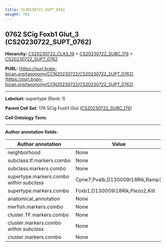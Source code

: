 ```yaml
---
title: CS20230722_SUPT_0762
weight: 762
---
```

## 0762 SCig Foxb1 Glut_3 (CS20230722_SUPT_0762)
<b>Hierarchy: </b>
[CS20230722_CLAS_19](../CS20230722_CLAS_19) >
[CS20230722_SUBC_176](../CS20230722_SUBC_176) >
[CS20230722_SUPT_0762](../CS20230722_SUPT_0762)

**PURL:** [https://purl.brain-bican.org/taxonomy/CCN20230722/CS20230722_SUPT_0762](https://purl.brain-bican.org/taxonomy/CCN20230722/CS20230722_SUPT_0762)

---


**Labelset:** supertype (Rank: 1)

**Parent Cell Set:** 176 SCig Foxb1 Glut ([CS20230722_SUBC_176](../CS20230722_SUBC_176))



**Cell Ontology Term:** 

[MARKER GENES.]: #


---

[TRANSFERRED ANNOTATIONS.]: #


[AUTHOR ANNOTATION FIELDS.]: #


**Author annotation fields:**

| Author annotation | Value |
|-------------------|-------|
|neighborhood|None|
|subclass.tf.markers.combo|None|
|subclass.markers.combo|None|
|supertype.markers.combo _within subclass_|Cpne7,Pvalb,D130009I18Rik,Ramp3|
|supertype.markers.combo|Foxb1,D130009I18Rik,Piezo2,Kitl|
|anatomical_annotation|None|
|merfish.markers.combo|None|
|cluster.TF.markers.combo|None|
|cluster.markers.combo _within subclass_|None|
|cluster.markers.combo|None|
